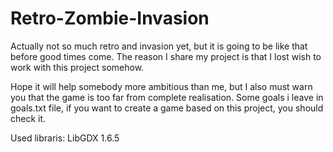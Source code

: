 # Retro-Zombie-Invasion
Actually not so much retro and invasion yet, but it is going to be like that before good times come.
The reason I share my project is that I lost wish to work with this project somehow.

Hope it will help somebody more ambitious than me, but I also must warn you that the game is too far from complete realisation.
Some goals i leave in goals.txt file, if you want to create a game based on this project, you should check it.

Used libraris: LibGDX 1.6.5
